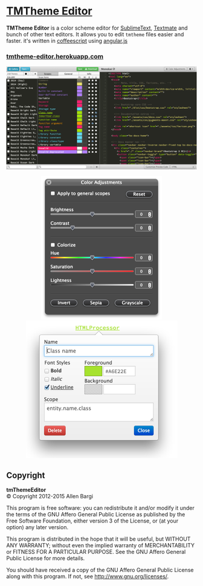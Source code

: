 
# [TMTheme Editor](http://tmtheme-editor.herokuapp.com/)

**TMTheme Editor** is a color scheme editor for [SublimeText](http://www.sublimetext.com/), 
[Textmate](http://macromates.com/) and bunch of other text editors.
It allows you to edit `tmtheme` files easier and faster. it's written in [coffeescript](http://coffeescript.org/) 
using [angular.js](angularjs.org)

### [tmtheme-editor.herokuapp.com](http://tmtheme-editor.herokuapp.com/)

![TmTheme Editor Screenshot](app/front/public/images/screenshots/tmte-screenshot.png)

<p align="center">
<img src="app/front/public/images/screenshots/tte-color-adjustments.png" width="320" height="380">
<img src="app/front/public/images/screenshots/tte-edit-popover.png" width="401" height="364">
</p>

## Copyright
**tmThemeEditor**  
&copy; Copyright 2012-2015 Allen Bargi

This program is free software: you can redistribute it and/or modify
it under the terms of the GNU Affero General Public License as
published by the Free Software Foundation, either version 3 of the
License, or (at your option) any later version.

This program is distributed in the hope that it will be useful,
but WITHOUT ANY WARRANTY; without even the implied warranty of
MERCHANTABILITY or FITNESS FOR A PARTICULAR PURPOSE.  See the
GNU Affero General Public License for more details.

You should have received a copy of the GNU Affero General Public License
along with this program.  If not, see <http://www.gnu.org/licenses/>.
